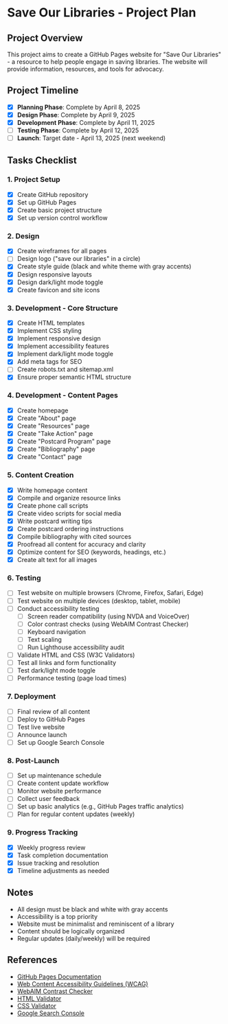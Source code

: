 # Save Our Libraries - Project Plan

## Project Overview
This project aims to create a GitHub Pages website for "Save Our Libraries" - a resource to help people engage in saving libraries. The website will provide information, resources, and tools for advocacy.

## Project Timeline
- [x] **Planning Phase**: Complete by April 8, 2025
- [x] **Design Phase**: Complete by April 9, 2025
- [x] **Development Phase**: Complete by April 11, 2025
- [ ] **Testing Phase**: Complete by April 12, 2025
- [ ] **Launch**: Target date - April 13, 2025 (next weekend)

## Tasks Checklist

### 1. Project Setup
- [x] Create GitHub repository
- [x] Set up GitHub Pages
- [x] Create basic project structure
- [x] Set up version control workflow

### 2. Design
- [x] Create wireframes for all pages
- [ ] Design logo ("save our libraries" in a circle)
- [x] Create style guide (black and white theme with gray accents)
- [x] Design responsive layouts
- [x] Design dark/light mode toggle
- [x] Create favicon and site icons

### 3. Development - Core Structure
- [x] Create HTML templates
- [x] Implement CSS styling
- [x] Implement responsive design
- [x] Implement accessibility features
- [x] Implement dark/light mode toggle
- [x] Add meta tags for SEO
- [ ] Create robots.txt and sitemap.xml
- [x] Ensure proper semantic HTML structure

### 4. Development - Content Pages
- [x] Create homepage
- [x] Create "About" page
- [x] Create "Resources" page
- [x] Create "Take Action" page
- [x] Create "Postcard Program" page
- [x] Create "Bibliography" page
- [x] Create "Contact" page

### 5. Content Creation
- [x] Write homepage content
- [x] Compile and organize resource links
- [x] Create phone call scripts
- [x] Create video scripts for social media
- [x] Write postcard writing tips
- [x] Create postcard ordering instructions
- [x] Compile bibliography with cited sources
- [x] Proofread all content for accuracy and clarity
- [x] Optimize content for SEO (keywords, headings, etc.)
- [x] Create alt text for all images

### 6. Testing
- [ ] Test website on multiple browsers (Chrome, Firefox, Safari, Edge)
- [ ] Test website on multiple devices (desktop, tablet, mobile)
- [ ] Conduct accessibility testing
  - [ ] Screen reader compatibility (using NVDA and VoiceOver)
  - [ ] Color contrast checks (using WebAIM Contrast Checker)
  - [ ] Keyboard navigation
  - [ ] Text scaling
  - [ ] Run Lighthouse accessibility audit
- [ ] Validate HTML and CSS (W3C Validators)
- [ ] Test all links and form functionality
- [ ] Test dark/light mode toggle
- [ ] Performance testing (page load times)

### 7. Deployment
- [ ] Final review of all content
- [ ] Deploy to GitHub Pages
- [ ] Test live website
- [ ] Announce launch
- [ ] Set up Google Search Console

### 8. Post-Launch
- [ ] Set up maintenance schedule
- [ ] Create content update workflow
- [ ] Monitor website performance
- [ ] Collect user feedback
- [ ] Set up basic analytics (e.g., GitHub Pages traffic analytics)
- [ ] Plan for regular content updates (weekly)

### 9. Progress Tracking
- [x] Weekly progress review
- [x] Task completion documentation
- [x] Issue tracking and resolution
- [x] Timeline adjustments as needed

## Notes
- All design must be black and white with gray accents
- Accessibility is a top priority
- Website must be minimalist and reminiscent of a library
- Content should be logically organized
- Regular updates (daily/weekly) will be required

## References
- [GitHub Pages Documentation](https://docs.github.com/en/pages)
- [Web Content Accessibility Guidelines (WCAG)](https://www.w3.org/WAI/standards-guidelines/wcag/)
- [WebAIM Contrast Checker](https://webaim.org/resources/contrastchecker/)
- [HTML Validator](https://validator.w3.org/)
- [CSS Validator](https://jigsaw.w3.org/css-validator/)
- [Google Search Console](https://search.google.com/search-console/about)
